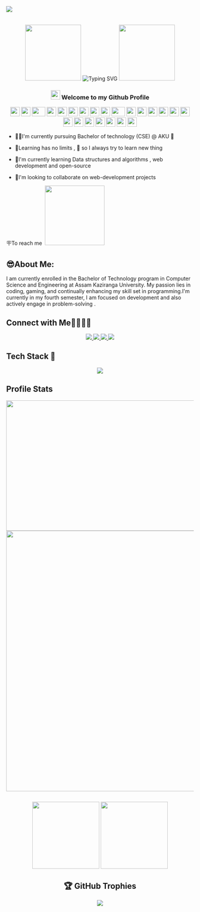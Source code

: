 <div>
 <img src="https://github.com/Anmol-Baranwal/Cool-GIFs-For-GitHub/assets/74038190/d48893bd-0757-481c-8d7e-ba3e163feae7" />
</div>
<br><br>
<div align="center" gap="10">
 <img src="https://user-images.githubusercontent.com/74038190/213911110-aedbef38-a29f-4b6b-a65c-11608b4f75a5.gif" width="150">
 <img src="https://readme-typing-svg.demolab.com?font=Fira+Code&size=25&duration=4000&pause=1000&color=00FFFF&center=true&width=435&lines=Hello%2C+I'm+Parikhit+Kurmi" alt="Typing SVG" />
 <img src="https://user-images.githubusercontent.com/74038190/213911110-aedbef38-a29f-4b6b-a65c-11608b4f75a5.gif" width="150">
 </div>


<h3 align="center"> <img src="https://media.giphy.com/media/hvRJCLFzcasrR4ia7z/giphy.gif" width="25px"> Welcome to my Github Profile</h3>
<div align="center">
    <img src="https://cultofthepartyparrot.com/parrots/hd/githubparrot.gif" width="25" height="25"/>
    <img src="https://cultofthepartyparrot.com/flags/hd/iranparrot.gif" width="25" height="25"/>
    <img src="https://cultofthepartyparrot.com/parrots/asyncparrot.gif" width="36" height="25"/>
    <img src="https://cultofthepartyparrot.com/parrots/hd/60fpsparrot.gif" width="25" height="25"/>
    <img src="https://cultofthepartyparrot.com/parrots/hd/jumpingparrot.gif" width="25" height="25"/>
    <img src="https://cultofthepartyparrot.com/parrots/hd/opensourceparrot.gif" width="25" height="25"/>
    <img src="https://cultofthepartyparrot.com/parrots/hd/dealwithitnowparrot.gif" width="25" height="25"/>
    <img src="https://cultofthepartyparrot.com/parrots/hd/hypnoparrotlight.gif" width="25" height="25"/>
    <img src="https://cultofthepartyparrot.com/parrots/databaseparrot.gif" width="25" height="25"/>
    <img src="https://cultofthepartyparrot.com/parrots/fixparrot.gif" width="36" height="25"/>
    <img src="https://cultofthepartyparrot.com/parrots/hd/laptop_parrot.gif" width="25" height="25"/>
    <img src="https://cultofthepartyparrot.com/parrots/hd/spinningparrot.gif" width="25" height="25"/>
    <img src="https://cultofthepartyparrot.com/parrots/hd/levitationparrot.gif" width="25" height="25"/>
    <img src="https://cultofthepartyparrot.com/parrots/hd/meldparrot.gif" width="25" height="25"/>
    <img src="https://cultofthepartyparrot.com/parrots/slomoparrot.gif" width="25" height="25"/>
    <img src="https://cultofthepartyparrot.com/parrots/hd/moonwalkingparrot.gif" width="25" height="25"/>
    <img src="https://cultofthepartyparrot.com/parrots/hd/stableparrot.gif" width="25" height="25"/>
    <img src="https://cultofthepartyparrot.com/parrots/hd/scienceparrot.gif" width="25" height="25"/>
    <img src="https://cultofthepartyparrot.com/parrots/hd/pirateparrot.gif" width="25" height="25"/>
    <img src="https://cultofthepartyparrot.com/parrots/hd/footballparrot.gif" width="25" height="25"/>
    <img src="https://cultofthepartyparrot.com/parrots/hd/illuminatiparrot.gif" width="25" height="25"/>
    <img src="https://cultofthepartyparrot.com/parrots/hd/hypnoparrotdark.gif" width="25" height="25"/>
    <img src="https://cultofthepartyparrot.com/parrots/hd/mustacheparrot.gif" width="25" height="25"/>
</div>
<div>

- 👨‍🎓I'm currently  pursuing Bachelor of technology (CSE) @ AKU 🏫 

- 💁Learning has no limits , 🙋 so I always try to learn new thing

- 🙇I'm currently learning  Data structures and algorithms , web development and open-source 

- 🙆I'm looking to collaborate on web-development projects 

🪧To reach me 
 <img src="https://user-images.githubusercontent.com/74038190/216656949-4d98aa51-a60a-4dd1-b531-1b5745e18002.gif" width="160" />
</div>

## 😎About Me:
<p> 
 I am currently enrolled in the Bachelor of Technology program in Computer Science and Engineering at Assam Kaziranga University. My passion lies in coding, gaming, and continually enhancing my skill set in programming.I'm currently in my fourth semester, I am focused on  development and also  actively engage in problem-solving .
</p>

## Connect with Me🫱🏻‍🫲🏻
<div align="center">
  <a href="https://discord.gg/https://discord.com/invite/bU8juQGa">
    <img src="https://skillicons.dev/icons?i=discord" />
  </a>
    <a href="https://instagram.com/________parikshit______">
    <img src="https://skillicons.dev/icons?i=instagram" />
  </a>
    <a href="https://www.linkedin.com/in/parikhit-kurmi/">
    <img src="https://skillicons.dev/icons?i=linkedin" />
  </a>
    <a href="https://twitter.com/@ParikhitKurmi1">
    <img src="https://skillicons.dev/icons?i=twitter" />
  </a>
  </div>
  
## Tech Stack 🦾

<p align="center">
  <a href="https://github.com/parikhitritgithub">
    <img src="https://skillicons.dev/icons?i=html,css,javascript,bootstrap,tailwind,mysql,c,cpp,vscode,github,git,replit,figma," />
  </a>
  </p>
  
## Profile Stats

<div align="center">
 <img src="https://github.com/Anmol-Baranwal/Cool-GIFs-For-GitHub/assets/74038190/0c7eb6ed-663b-4ce4-bfbd-18239a38ba1b"  width="700" height="350>
  
 <img src="https://user-images.githubusercontent.com/74038190/212284115-f47cd8ff-2ffb-4b04-b5bf-4d1c14c0247f.gif" width="700">
</div>
  
  <div align="center">
 <img src="https://user-images.githubusercontent.com/74038190/212284115-f47cd8ff-2ffb-4b04-b5bf-4d1c14c0247f.gif" width="700">
 <div>
 <p align="center">
  <img src="https://github-readme-streak-stats.herokuapp.com/?user=parikhitritgithub&theme=radical&hide_border=false" alt="" />
 </p>
   <p align= "center">
  <img  align="right=10%" height="180px" src="https://github-readme-stats.vercel.app/api/top-langs/?username=parikhitritgithub&theme=radical&hide_border=false&include_all_commits=true&count_private=false&layout=compact" alt="" />
  <img align="left=10%" height="180px" src="https://github-readme-stats.vercel.app/api?username=parikhitritgithub&theme=radical&hide_border=false&include_all_commits=true&count_private=false" alt="" />
  </p>



  
## 🏆 GitHub Trophies
![](https://github-profile-trophy.vercel.app/?username=parikhitritgithub&theme=monokai&no-frame=false&no-bg=true&margin-w=4)

